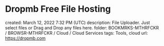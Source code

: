 # Dropmb Free File Hosting

created: March 12, 2022 7:32 PM (UTC)
description: File Uploader. Just select files or Drag and Drop any files here.
folder: BOOKMRKS-MTHRFCKR / BROWSR-MTHRFCKR / Cloud / Cloud Services
tags: Tools, cloud
url: https://dropmb.com